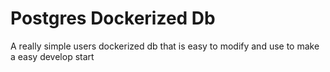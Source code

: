 # Postgres Dockerized Db

A really simple users dockerized db that is easy to modify and use to make a easy develop start
